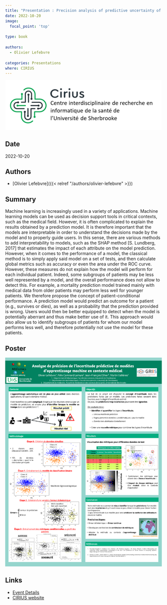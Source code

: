 ```yaml
---
title: "Presentation : Precision analysis of predictive uncertainty of machine learning models in medical context"
date: 2022-10-20
image:
  focal_point: 'top'

type: book

authors:
  - Olivier Lefebvre

categories: Presentations
where: CIRIUS
---
```


![CIRIUS](cirius-blanc.png)

## Date

2022-10-20

## Authors

- [Olivier Lefebvre]({{< relref "/authors/olivier-lefebvre" >}})

## Summary

Machine learning is increasingly used in a variety of applications. Machine learning 
  models can be used as decision support tools in critical contexts, such as the medical field. 
  However, it is often complicated to explain the results obtained by a prediction model. 
  It is therefore important that the models are interpretable in order to understand the decisions 
  made by the model and to properly guide users. In this sense, there are various methods to add 
  interpretability to models, such as the SHAP method [S. Lundberg, 2017] that estimates the impact 
  of each attribute on the model prediction. However, when it comes to the performance of a model, 
  the classical method is to simply apply said model on a set of tests, and then calculate global 
  metrics such as accuracy or even the area under the ROC curve. However, these measures do not 
  explain how the model will perform for each individual patient. Indeed, some subgroups of patients 
  may be less well represented by a model, and the overall performance does not allow to detect this. 
  For example, a mortality prediction model trained mainly with medical data from older patients may 
  perform less well for younger patients. We therefore propose the concept of patient-conditional 
  performance. A prediction model would predict an outcome for a patient (e.g., survives or dies), 
  as well as a probability that the prediction provided is wrong. Users would then be better equipped 
  to detect when the model is potentially aberrant and thus make better use of it. This approach would 
  also allow us to identify subgroups of patients for whom our model performs less well, and therefore 
  potentially not use the model for these patients.

## Poster
  ![Poster](cirius-ol.png)

## Links

- [Event Details](https://www.dropbox.com/s/qshut4vilvaja93/Programmation_Cirius_JS_2022.pdf?dl=0)
- [CIRIUS website](https://cirius.ca/)
